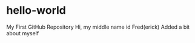 # hello-world
My First GitHub Repository
Hi, my middle name id Fred(erick)
Added a bit about myself
